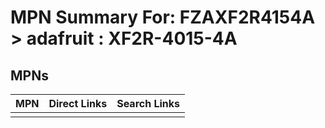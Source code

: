 



# MPN Summary For: FZAXF2R4154A > adafruit : XF2R-4015-4A

## MPNs
  

|MPN|Direct Links|Search Links|
| :--- | :--- | :--- |
||||
